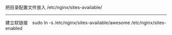 把目录配置文件放入 /etc/nginx/sites-available/
***
建立软链接　sudo ln -s /etc/nginx/sites-available/awesome /etc/nginx/sites-enabled